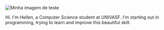 <img src="imagens/firefox-icon.png" alt="Minha imagem de teste" />

 <p>Hi. I'm Hellen, a Computer Science student at UNIVASF. I'm starting out in programming, trying to learn and improve this beautiful skill.</p>


